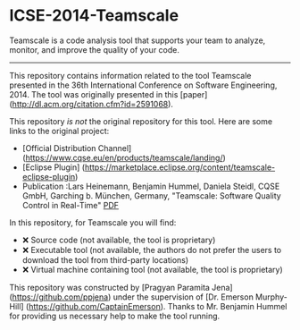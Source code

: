 # ICSE-2014-Teamscale
Teamscale is a code analysis tool that supports your team to analyze, monitor, and improve the quality of your code.

***

This repository contains information related to the tool Teamscale presented in  the 36th International Conference on Software Engineering, 2014. The tool was originally presented in this [paper] (http://dl.acm.org/citation.cfm?id=2591068).

This repository *is not* the original repository for this tool. Here are some links to the original project:

  - [Official Distribution Channel] (https://www.cqse.eu/en/products/teamscale/landing/)
  - [Eclipse Plugin]  (https://marketplace.eclipse.org/content/teamscale-eclipse-plugin)
  - Publication :Lars Heinemann, Benjamin Hummel, Daniela Steidl, CQSE GmbH, Garching b. München, Germany, "Teamscale: Software Quality Control in Real-Time" [PDF](https://www.cqse.eu/publications/2014-teamscale-software-quality-control-in-real-time.pdf)
 
In this repository, for Teamscale you will find:

 - :x: Source code (not available, the tool is proprietary)
 - :x: Executable tool (not available, the authors do not prefer the users to download the tool from third-party locations)
 - :x: Virtual machine containing tool (not available, the tool is proprietary)

This repository was constructed by [Pragyan Paramita Jena] (https://github.com/ppjena) under the supervision of [Dr. Emerson Murphy-Hill] (https://github.com/CaptainEmerson). Thanks to Mr. Benjamin Hummel for providing us necessary help to make the tool running.
